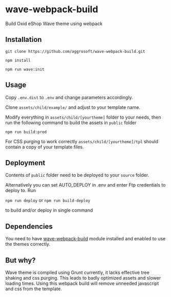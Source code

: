 # wave-webpack-build
Build Oxid eShop Wave theme using webpack

## Installation

`git clone https://github.com/aggrosoft/wave-webpack-build.git`

`npm install`

`npm run wave:init`

## Usage

Copy `.env.dist` to `.env` and change parameters accordingly.

Clone `assets/child/example/` and adjust to your template name.

Modify everything in `assets/child/[yourtheme]` folder to your needs, then  run the following command to build the assets in `public` folder

`npm run build:prod`

For CSS purging to work correctly `assets/child/[yourtheme]/tpl` should contain a copy of your template files.

## Deployment

Contents of `public` folder need to be deployed to your `source` folder. 

Alternatively you can set AUTO_DEPLOY in .env  and enter Ftp credentials to deploy to. Run 

`npm run deploy` or `npm run build-deploy`

to build and/or deploy in single command


## Dependencies

You need to have [wave-webpack-build](https://github.com/aggrosoft/wave-webpack-build) module installed and enabled to 
use the themes correctly.

## But why?

Wave theme is compiled using Grunt currently, it lacks effective tree shaking and css purging. This leads to badly
optimized assets and slower loading times. Using this webpack build will remove unneeded javascript and css from the
template.
